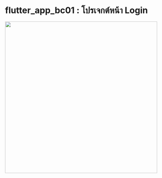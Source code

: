 # flutter_app_bc01 : โปรเจกต์หน้า Login

<img src="https://user-images.githubusercontent.com/89514737/134308169-9140571d-c30c-40b9-9ba0-102d78e627ea.png" height="500" >
